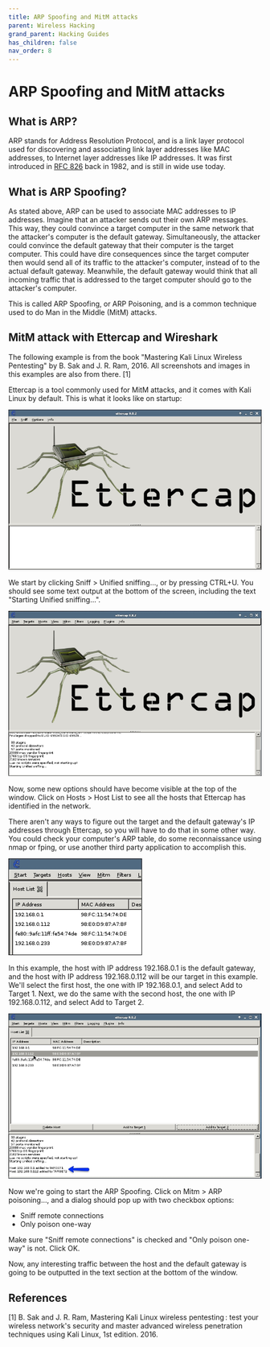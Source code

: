 ```yaml
---
title: ARP Spoofing and MitM attacks
parent: Wireless Hacking
grand_parent: Hacking Guides
has_children: false
nav_order: 8
---
```


# ARP Spoofing and MitM attacks

## What is ARP?
ARP stands for Address Resolution Protocol, and is a link layer protocol used for discovering and associating link layer addresses like MAC addresses, to Internet layer addresses like IP addresses. It was first introduced in [RFC 826](https://www.rfc-editor.org/rfc/rfc826.txt) back in 1982, and is still in wide use today.

## What is ARP Spoofing?
As stated above, ARP can be used to associate MAC addresses to IP addresses. Imagine that an attacker sends out their own ARP messages. This way, they could convince a target computer in the same network that the attacker's computer is the default gateway. Simultaneously, the attacker could convince the default gateway that their computer is the target computer. This could have dire consequences since the target computer then would send all of its traffic to the attacker's computer, instead of to the actual default gateway. Meanwhile, the default gateway would think that all incoming traffic that is addressed to the target computer should go to the attacker's computer.

This is called ARP Spoofing, or ARP Poisoning, and is a common technique used to do Man in the Middle (MitM) attacks.

## MitM attack with Ettercap and Wireshark
The following example is from the book "Mastering Kali Linux Wireless Pentesting" by B. Sak and J. R. Ram, 2016. All screenshots and images in this examples are also from there. [1]

Ettercap is a tool commonly used for MitM attacks, and it comes with Kali Linux by default. This is what it looks like on startup:

![Ettercap on startup](../images/ettercap.jpg)

We start by clicking Sniff > Unified sniffing..., or by pressing CTRL+U. You should see some text output at the bottom of the screen, including the text "Starting Unified sniffing...".

![Ettercap Unified Sniffing started](../images/ettercap-sniffing-started.jpg)

Now, some new options should have become visible at the top of the window. Click on Hosts > Host List to see all the hosts that Ettercap has identified in the network.

There aren't any ways to figure out the target and the default gateway's IP addresses through Ettercap, so you will have to do that in some other way. You could check your computer's ARP table, do some reconnaissance using nmap or fping, or use another third party application to accomplish this.

![Ettercap Host List](../images/ettercap-hostlist.jpg)

In this example, the host with IP address 192.168.0.1 is the default gateway, and the host with IP address 192.168.0.112 will be our target in this example. We'll select the first host, the one with IP 192.168.0.1, and select Add to Target 1. Next, we do the same with the second host, the one with IP 192.168.0.112, and select Add to Target 2.

![Ettercap Add to Targets](../images/ettercap-add-to-target.jpg)

Now we're going to start the ARP Spoofing. Click on Mitm > ARP poisoning..., and a dialog should pop up with two checkbox options:
- Sniff remote connections
- Only poison one-way

Make sure "Sniff remote connections" is checked and "Only poison one-way" is not. Click OK.

Now, any interesting traffic between the host and the default gateway is going to be outputted in the text section at the bottom of the window.

## References
[1] B. Sak and J. R. Ram, Mastering Kali Linux wireless pentesting : test your wireless network's security and master advanced wireless penetration techniques using Kali Linux, 1st edition. 2016.